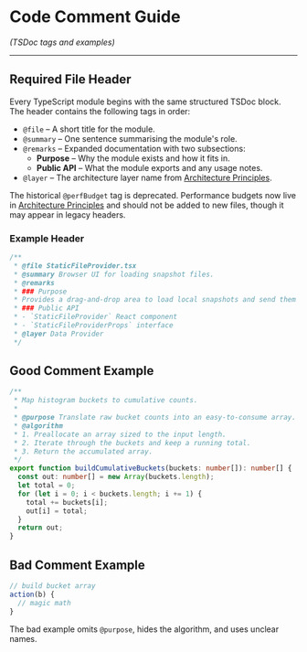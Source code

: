 # Code Comment Guide
*(TSDoc tags and examples)*

---

## Required File Header

Every TypeScript module begins with the same structured TSDoc block. The header
contains the following tags in order:

- `@file` – A short title for the module.
- `@summary` – One sentence summarising the module's role.
- `@remarks` – Expanded documentation with two subsections:
  - **Purpose** – Why the module exists and how it fits in.
  - **Public API** – What the module exports and any usage notes.
- `@layer` – The architecture layer name from
  [Architecture Principles](01-Architecture-Principles.md#1-layer-model).

The historical `@perfBudget` tag is deprecated. Performance budgets now live in
[Architecture Principles](01-Architecture-Principles.md#6-performance-budgets)
and should not be added to new files, though it may appear in legacy headers.

### Example Header

```ts
/**
 * @file StaticFileProvider.tsx
 * @summary Browser UI for loading snapshot files.
 * @remarks
 * ### Purpose
 * Provides a drag-and-drop area to load local snapshots and send them to the parser worker.
 * ### Public API
 * - `StaticFileProvider` React component
 * - `StaticFileProviderProps` interface
 * @layer Data Provider
 */
```

## Good Comment Example

```ts
/**
 * Map histogram buckets to cumulative counts.
 *
 * @purpose Translate raw bucket counts into an easy-to-consume array.
 * @algorithm
 * 1. Preallocate an array sized to the input length.
 * 2. Iterate through the buckets and keep a running total.
 * 3. Return the accumulated array.
 */
export function buildCumulativeBuckets(buckets: number[]): number[] {
  const out: number[] = new Array(buckets.length);
  let total = 0;
  for (let i = 0; i < buckets.length; i += 1) {
    total += buckets[i];
    out[i] = total;
  }
  return out;
}
```

## Bad Comment Example

```ts
// build bucket array
action(b) {
  // magic math
}
```

The bad example omits `@purpose`, hides the algorithm, and uses unclear names.
